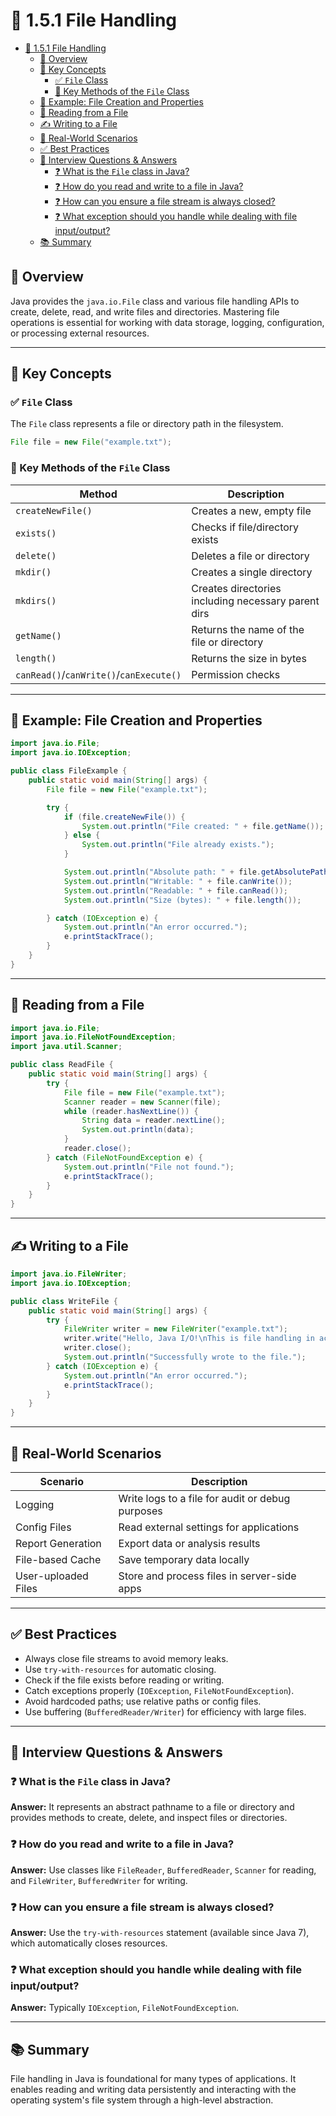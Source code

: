 # 📂 1.5.1 File Handling

<!-- TOC -->
* [📂 1.5.1 File Handling](#-151-file-handling)
  * [📌 Overview](#-overview)
  * [📘 Key Concepts](#-key-concepts)
    * [✅ `File` Class](#-file-class)
    * [🔹 Key Methods of the `File` Class](#-key-methods-of-the-file-class)
  * [📄 Example: File Creation and Properties](#-example-file-creation-and-properties)
  * [📝 Reading from a File](#-reading-from-a-file)
  * [✍️ Writing to a File](#-writing-to-a-file)
  * [🧠 Real-World Scenarios](#-real-world-scenarios)
  * [✅ Best Practices](#-best-practices)
  * [💬 Interview Questions & Answers](#-interview-questions--answers)
    * [❓ What is the `File` class in Java?](#-what-is-the-file-class-in-java)
    * [❓ How do you read and write to a file in Java?](#-how-do-you-read-and-write-to-a-file-in-java)
    * [❓ How can you ensure a file stream is always closed?](#-how-can-you-ensure-a-file-stream-is-always-closed)
    * [❓ What exception should you handle while dealing with file input/output?](#-what-exception-should-you-handle-while-dealing-with-file-inputoutput)
  * [📚 Summary](#-summary)
<!-- TOC -->

## 📌 Overview

Java provides the `java.io.File` class and various file handling APIs to create, delete, read, and write files and
directories. Mastering file operations is essential for working with data storage, logging, configuration, or processing
external resources.

---

## 📘 Key Concepts

### ✅ `File` Class

The `File` class represents a file or directory path in the filesystem.

```java
File file = new File("example.txt");
```

### 🔹 Key Methods of the `File` Class

| Method                                  | Description                                         |
|-----------------------------------------|-----------------------------------------------------|
| `createNewFile()`                       | Creates a new, empty file                           |
| `exists()`                              | Checks if file/directory exists                     |
| `delete()`                              | Deletes a file or directory                         |
| `mkdir()`                               | Creates a single directory                          |
| `mkdirs()`                              | Creates directories including necessary parent dirs |
| `getName()`                             | Returns the name of the file or directory           |
| `length()`                              | Returns the size in bytes                           |
| `canRead()`/`canWrite()`/`canExecute()` | Permission checks                                   |

---

## 📄 Example: File Creation and Properties

```java
import java.io.File;
import java.io.IOException;

public class FileExample {
    public static void main(String[] args) {
        File file = new File("example.txt");

        try {
            if (file.createNewFile()) {
                System.out.println("File created: " + file.getName());
            } else {
                System.out.println("File already exists.");
            }

            System.out.println("Absolute path: " + file.getAbsolutePath());
            System.out.println("Writable: " + file.canWrite());
            System.out.println("Readable: " + file.canRead());
            System.out.println("Size (bytes): " + file.length());

        } catch (IOException e) {
            System.out.println("An error occurred.");
            e.printStackTrace();
        }
    }
}
```

---

## 📝 Reading from a File

```java
import java.io.File;
import java.io.FileNotFoundException;
import java.util.Scanner;

public class ReadFile {
    public static void main(String[] args) {
        try {
            File file = new File("example.txt");
            Scanner reader = new Scanner(file);
            while (reader.hasNextLine()) {
                String data = reader.nextLine();
                System.out.println(data);
            }
            reader.close();
        } catch (FileNotFoundException e) {
            System.out.println("File not found.");
            e.printStackTrace();
        }
    }
}
```

---

## ✍️ Writing to a File

```java
import java.io.FileWriter;
import java.io.IOException;

public class WriteFile {
    public static void main(String[] args) {
        try {
            FileWriter writer = new FileWriter("example.txt");
            writer.write("Hello, Java I/O!\nThis is file handling in action.");
            writer.close();
            System.out.println("Successfully wrote to the file.");
        } catch (IOException e) {
            System.out.println("An error occurred.");
            e.printStackTrace();
        }
    }
}
```

---

## 🧠 Real-World Scenarios

| Scenario            | Description                                      |
|---------------------|--------------------------------------------------|
| Logging             | Write logs to a file for audit or debug purposes |
| Config Files        | Read external settings for applications          |
| Report Generation   | Export data or analysis results                  |
| File-based Cache    | Save temporary data locally                      |
| User-uploaded Files | Store and process files in server-side apps      |

---

## ✅ Best Practices

- Always close file streams to avoid memory leaks.
- Use `try-with-resources` for automatic closing.
- Check if the file exists before reading or writing.
- Catch exceptions properly (`IOException`, `FileNotFoundException`).
- Avoid hardcoded paths; use relative paths or config files.
- Use buffering (`BufferedReader/Writer`) for efficiency with large files.

---

## 💬 Interview Questions & Answers

### ❓ What is the `File` class in Java?

**Answer:** It represents an abstract pathname to a file or directory and provides methods to create, delete, and
inspect files or directories.

### ❓ How do you read and write to a file in Java?

**Answer:** Use classes like `FileReader`, `BufferedReader`, `Scanner` for reading, and `FileWriter`, `BufferedWriter`
for writing.

### ❓ How can you ensure a file stream is always closed?

**Answer:** Use the `try-with-resources` statement (available since Java 7), which automatically closes resources.

### ❓ What exception should you handle while dealing with file input/output?

**Answer:** Typically `IOException`, `FileNotFoundException`.

---

## 📚 Summary

File handling in Java is foundational for many types of applications. It enables reading and writing data persistently
and interacting with the operating system's file system through a high-level abstraction.

